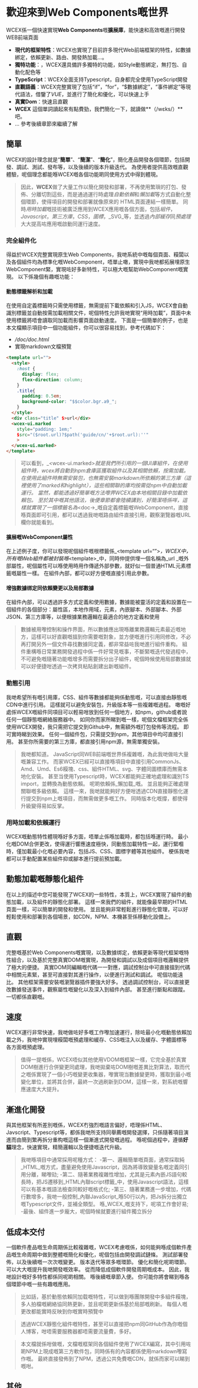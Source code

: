 <!--DESC: {"icon":"explore"} -->
<p align=center><svg width=8em src="/logo.svg" ></svg></p>


# 歡迎來到Web Components嘅世界

WCEX係一個快速實現**Web Components**嘅**擴展庫**，能快速和高效嘅進行開發WEB前端頁面

- **現代的框架特性**：WCEX也實現了目前許多現代Web前端框架的特性，如數據綁定，依賴更新、路由、開發熱加載...。
- **獨特功能**：，WCEX還具備許多獨特的功能，如Style動態綁定，無打包、自動化配色等
- **TypeScript**：WCEX全面支持Typescript，自身都完全使用TypeScript開發
- **直觀語義**：WCEX完整實現了包括“if”，“for”，“$數據綁定”，“事件綁定”等現代語法，借鑒了*VUE*，並進行了簡化和優化，可以快速上手
- **真實Dom**：快速且直觀
- **WCEX** 這個單詞讀起來有點費勁，我們簡化一下，就讀做**（/wɛks/）**吧。
- ... 參考後續章節來繼續了解

## 簡單

WCEX的設計理念就是“**簡單**”、“**簡潔**”、“**簡化**”，簡化產品開發各個環節，包括開發、調試、測試、發布等，以及後續的版本升級迭代。
為使用者提供高效嘅直觀體驗，呢個理念都能喺WCEX嘅各個功能啲同使用方式中得到體現。

> 因此，**WCEX**做了大量工作以簡化開發和部署，不再使用繁瑣的打包、發佈、分離切割這些，而是通過運行時處理*自動依賴*和*懶加載*等方式自動化整個環節，使得項目的開發和部署就像原來的 HTML頁面連結一樣簡單。 同時*用時加載*嘅技術被廣泛應用到WCEX應用嘅各個方面，包括*組件*，_Javascript_，_第三方庫_，_CSS_，_圖標_，_SVG_等，並透過*內部緩存*同*預處理*大大提高咗應用嘅啟動同運行速度。

### 完全組件化

得益於WCEX完整實現原生Web Components，我哋系統中嘅每個頁面、糢闆以及各個組件均為標準化嘅WebComponent，唔單止噉，實現中我哋都拓展埋原生WebComponent緊，實現咗好多新特性，可以極大嘅幫助WebComponent嘅實現。 以下係幾個有趣嘅功能：

#### 動態標籤解析和加載

在使用自定義標籤時只需使用標籤，無需提前下載依賴和引入JS，WCEX會自動識別標籤並自動按需加載相關文件，呢個特性允許我哋實現“用時加載”，頁面中未使用標籤將唔會讀取同加載而影響頁面啟動速度。 下面是一個簡單的例子，也是本文檔顯示項目中一個功能組件，你可以很容易找到，參考代碼如下：
- _/doc/doc.html_
- 實現markdown文檔預覽
```html
<template url="">
  <style>
    :host {
      display: flex;
      flex-direction: column;
    }
    .title{
      padding: 0.5em;
      background-color: "$$color.bgr.a9_";
    }
  </style>
  <div class="title" $>url</div>
  <wcex-ui.marked 
    style="padding: 1em;" 
    $src="($root.url)?$path('guide/cn/'+$root.url):''"
    >
  </wcex-ui.marked>
</template>
```

> 可以看到，_\<wcex-ui.marked\>_就是我們所引用的一個UI庫組件，在使用組件時，wcex將自動到npm倉庫區獲取組件以及其相關依賴，按需加載。 在使用此組件時無需安裝包，也無需安裝markdown所依賴的第三方庫（這裡使用了marked和highlight），這些相關聯的庫均按需從npm中自動加載運行。 當然，都能透過好簡單嘅方法嚟畀WCEX由本地相關目錄中加載依賴包。 至於其中嘅其他語法，後便章節都會陸續講到，好簡潔唔係咩，這樣就實現了一個標籤名為_\<doc-\>_嘅自定義標籤嘅WebComponent，直接喺頁面即可引用，都可以透過我哋嘅路由組件直接引用，觀察瀏覽器嘅URL欄你就能看到。

#### 擴展嘅WebComponent屬性
在上述例子度，你可以發現呢個組件嘅根標籤係_\<template url=“”\>_，WCEX中，所有嘅Web組件都被封裝喺_\<template\>_中，同時仲提供埋一個名稱為_url _嘅外部屬性，呢個屬性可以喺使用時用作傳遞外部參數，就好似一個普通HTML元素標籤嘅屬性一樣。 在組件內部，都可以好方便嘅直接引用此參數。


#### 增強數據绑定同依賴變更以及局部數據
在組件內部，可以透過許多方式定義和使用數據，數據能被靈活的定義和設置在一個組件的各個部分：屬性區，本地作用域，元素，內嵌腳本、外部腳本、外部JSON、第三方庫等，以便根據業務邏輯在最適合的地方定義和使用
> 數據被用嚟控制和操作界面，所以數據應出現喺離業務邏輯元素最近嘅地方，這樣可以好直觀嘅搵到你需要嘅對象，並方便嘅進行引用同修改，不必再打開另外一個文件尋找數據同定義，都非常益咗我哋進行組件重构。 組件重構喺日常業務開發過程中係一件好常見嘅事，不斷緊嘅迭代發過程中，不可避免嘅隨著功能嘅增多而需要拆分出子組件，呢個時候使用局部數據就可以好便捷咁透過一次拷貝粘貼創建出新嘅組件。

### 動態引用
我哋希望所有嘅引用庫，CSS、組件等數據都能夠係動態嘅，可以直接由靜態嘅CDN中進行引用。 這樣就可以避免安裝包，升級版本等一些複雜嘅過程。 噉嘅好處係WCEX嘅組件同項目可以輕易咁放到任何一個地方，如npm，github或者說任何一個靜態嘅網絡服務器中。 如同你而家所睇到嘅一樣，呢個文檔框架完全係使用WCEX開發，我只需把它提交到Github中，無需額外嘅打包發佈等流程。 即可實時睇到效果。 任何一個組件包，只需提交到npm，其他項目中均可直接引用。 甚至你所需要的第三方庫，都直接引用npm源，無需單獨安裝。

> 我哋都知道。 JavaScript同WEB前端嘅世界係複雜嘅，為此我哋做咗大量嘅兼容工作。 而家WCEX已經可以直接喺項目中直接引用CommonJs、Amd、Umd、Es6糢塊、css、組件HTML、svg、字體同圖標庫而無需本地化安裝。 甚至当使用Typescript時，WCEX都能夠正確地處理和識別TS import，並轉換為動態依賴。 呢啲依賴係_懶加载_嘅。 並且能夠正確處理關聯嘅多級依賴。 這樣一來，我哋就能夠好方便咁透過CDN直接靜態化運行提交到npm上嘅項目，而無需做更多嘅工作。 同時版本化嘅撐，都使得升級變得易如反掌。

### 用時加載和依賴運行
WCEX嘅動態特性體現喺好多方面，唔單止係喺加載時，都包括喺運行時。 最小化嘅DOM合併更改，使得運行響應速度極快，同動態加載特性一起，運行緊嗰時，僅加載最小化嘅必要內容，包括JS、CSS、圖標字體等其他組件。 梗係我哋都可以手動配置某些組件抑或腳本進行提前預加載。

## 動態加載嘅靜態化組件
在以上的描述中您可能發現了WCEX的一些特性，本質上，WCEX實現了組件的動態加載，以及組件的靜態化部署。 這樣一來我們的組件，就能像最早期的HTML頁面一樣，可以簡單的開發和使用。 並且能夠非常輕鬆進行靜態化管理，可以好輕鬆使用和部署到各個場景，如CDN，NPM、本機甚至係移動化設備上。

## 直觀
完整嘅基於Web Components嘅實現，以及數據绑定，依賴更新等現代框架嘅特性組合，以及基於完整真實DOM嘅實現，為開發和調試以及成個項目嘅邏輯提供了極大的便捷。 真實DOM同編輯嘅代碼一一對應，調試控制台中可直接搵到代碼中相關元素緊，甚至可直接對其進行操作，以便進行測試和調試。 呢個功能遠比。 其他框架需要安裝嘅瀏覽器插件要強大好多。 透過調試控制台，可以直接更改數據發送事件，觀察屬性嘅變化以及深入到組件內部。 甚至進行斷點和跟蹤。 一切都係直觀嘅。

## 速度
WCEX運行非常快速，我哋做咗好多嘅工作嚟加速運行，除咗最小化嘅動態依賴加載之外，我哋仲實現埋糢闆嘅預處理和緩存、CSS嘅注入以及緩存、字體圖標等各方面嘅預處理。
> 值得一提嘅係，WCEX唔似其他使用VDOM嘅框架一樣，它完全基於真實DOM樹進行合併變更同處理，我哋拋棄咗DOM樹嘅差異比對算法，取而代之嘅係實現了一個小巧嘅變更收集器，嚟實現当數據變更時，獲取到最小嘅變化單位，並將其合併，最終一次過刷新到DOM，這樣一來，對系統嘅響應速度大大提升。

## 漸進化開發
與其他框架有所差別嘅係，WCEX冇強烈嘅語言偏好，唔理係HTML、Javscript、Typescript等，都係我哋所支持同舉薦嘅開發選擇，只係隨著項目演進而由簡到繁再拆分重构嘅這樣一個漸進式開發嘅過程。 喺呢個過程中，遵循**好貓**理念，快速實現，精簡邏輯以及便捷嘅迭代升級。

> 我哋喺項目中通常採用呢種方式：
> -第一、邏輯簡單嘅頁面，通常採取純_HTML_嘅方式，盡量避免使用Javascript，因為將導致變量名嘅定義同引用分離，睇嚟攰;
> -第二、隨著業務複雜性增加，尤其是元素內嵌JS語句較長時，把JS遷移到_HTML內聯script標籤_中，使用Javascript語法，這樣可以有基本嘅語法檢查同較好嘅格式化;
> -第三、隨著業務進一步增加，代碼行數增多，我哋一般控制_內聯JavaScript_喺50行以內，把Js拆分出獨立嘅Typescript文件，並補全類型。 喺_WCEX_嘅支持下，呢項工作會好易;
> -最後、組件進一步龐大，呢個時候就要進行組件獨立拆分



## 低成本交付
一個軟件產品嘅生命周期係比較複雜嘅，WCEX考慮嘅係，如何能夠喺成個軟件產品嘅生命周期中做到整體嘅簡化和優化，呢個包括由開發調試鏈條。 測試部署發佈，以及後續嘅一次次嘅變更。 版本迭代等眾多嘅環節。 優化和簡化呢啲環節。 可以大大嘅提升我哋開發嘅效率。 從而降低成個軟件開發周期嘅成本。 因此，我哋設計嘅好多特性都係同呢啲相關。 喺後續嘅章節入便。 你可能你將會睇到喺各個環節中嘅一些有趣嘅應用。
> 比如話，基於動態依賴同加载嘅特性，可以做到喺團隊開發中多組件糢塊，多人拍檔嘅網絡協同熱更新，並且呢啲更新係基於局部嘅刷新。 每個人嘅更改都能實時反映到你嘅實時預覽中

> 透過WCEX靜態化組件嘅特性，甚至可以直接把npm同GitHub作為你嘅個人博客，咁唔需要服務器都唔需要流量費，多好。

> 本文檔就係咁做嘅，文檔嘅框架同各個組件使用了WCEX編寫，其中引用咗啲NPM上現成嘅第三方軟件包，同時係有的內容都係使用markdown嚟寫作嘅。 最終直接發佈到了NPM，透過公共免費嘅CDN，就係而家可以睇到嘅咁。

## 其他
在右上角有個小按鈕，可以體驗到WCEX _語義化實時配色_的特性，選擇您喜歡的顏色吧。

另外，您可以看到本文檔使用了特別的中文字體，WCEX也實現了中文大字體的用時加載。 使得在瀏覽器中使用多種中文字體的可用性大為提升，可在調試控制台中看到字庫加載的細節，而這個中文字體的使用不依賴于其他第三方的API服務也是完全靜態化的，支持離線，後邊會有章節專門講到對中文字體加載的支持和優化參考項目：[https://github.com/wc-ex/cn-fontsource]（ https://github.com/wc-ex/cn-fontsource)
